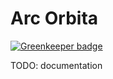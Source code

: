 # Arc Orbita

[![Greenkeeper badge](https://badges.greenkeeper.io/Leeds-eBooks/arc-orbita.svg)](https://greenkeeper.io/)

TODO: documentation
